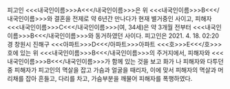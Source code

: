 피고인 <<<내국인이름>>>A<<</내국인이름>>>은 위 <<<내국인이름>>>B<<</내국인이름>>>와 결혼을 전제로 약 6년간 만나다가 현재 별거중인 사이고, 피해자 <<<내국인이름>>>C<<</내국인이름>>>(여, 34세)은 약 3개월 전부터 <<<내국인이름>>>B<<</내국인이름>>>와 동거하였던 사이다.
피고인은 2021. 4. 18. 02:20경 창원시 진해구 <<<아파트>>>D<<</아파트>>>아파트 <<<호>>>E<<</호>>>호에 있는 위 <<<내국인이름>>>B<<</내국인이름>>>의 주거지에서, 피해자와 <<<내국인이름>>>B<<</내국인이름>>>가 함께 있는 것을 보고 화가 나 피해자와 다투던 중 피해자가 피고인의 멱살을 잡고 가슴과 얼굴을 때리자, 이에 맞서 피해자의 멱살과 머리채를 잡아 흔들고, 다리를 차고, 가슴부분을 깨물어 피해자를 폭행하였다.
